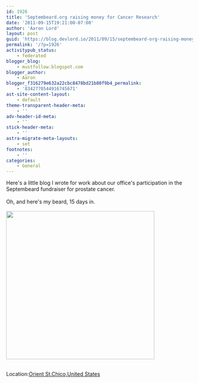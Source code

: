 ```yaml
---
id: 1926
title: 'Septembeard.org raising money for Cancer Research'
date: '2011-09-15T19:21:00-07:00'
author: 'Aaron Lord'
layout: post
guid: 'https://blog.devlord.io/2011/09/15/septembeard-org-raising-money-for-cancer-research/'
permalink: '/?p=1926'
activitypub_status:
    - federated
blogger_blog:
    - mustfollow.blogspot.com
blogger_author:
    - Aaron
blogger_f316279e632a22cbc8478bd21b80f9b4_permalink:
    - '8342770544916745671'
ast-site-content-layout:
    - default
theme-transparent-header-meta:
    - ''
adv-header-id-meta:
    - ''
stick-header-meta:
    - ''
astra-migrate-meta-layouts:
    - set
footnotes:
    - ''
categories:
    - General
---
```


Here's a little blog I wrote for work about our office's participation in the Septembeard fundraiser for prostate cancer.<br /><br />Oh, and here's my beard, 15 days in.<br /><br /><a href='https://picasaweb.google.com/112726488856143545477/BloggerPictures?authkey=Gv1sRgCPSxo5uJ0ISejQE#5652663200175154130'><img src='http://lh6.ggpht.com/-xcovVv7hOIw/TnJLO0Fc49I/AAAAAAAAJ_Q/Xf9hARxgCSk/s288/1.jpg' border='0' width='400' height='400'></a><br /><br />

<p class='blogpress_location'>Location:<a href='http://maps.google.com/maps?q=Orient%20St,Chico,United%20States%4039.729206%2C-121.835483&amp;z=10'>Orient St,Chico,United States</a></p>

<div class="blogger-post-footer"><img width='1' height='1' src='https://blogger.googleusercontent.com/tracker/2602771351651662379-8342770544916745671?l=mustfollow.blogspot.com' alt='' /></div>